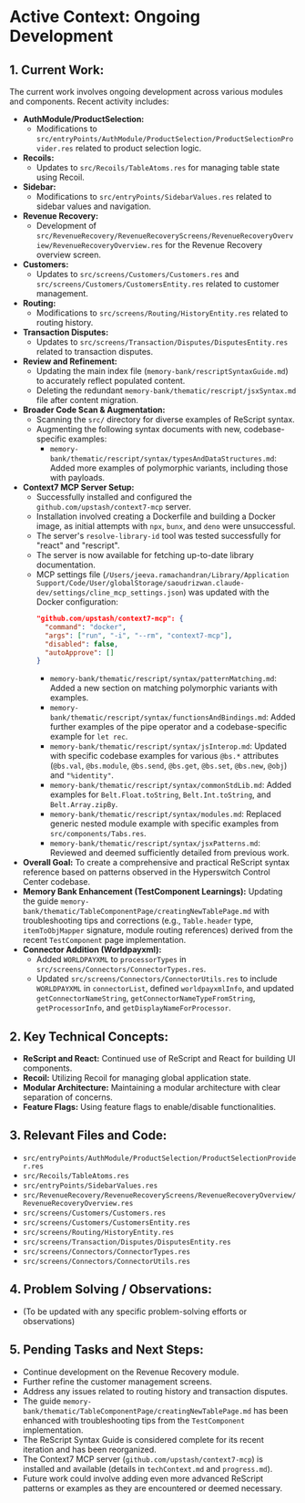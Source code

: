 # Active Context: Ongoing Development

## 1. Current Work:

The current work involves ongoing development across various modules and components. Recent activity includes:

- **AuthModule/ProductSelection:**
  - Modifications to `src/entryPoints/AuthModule/ProductSelection/ProductSelectionProvider.res` related to product selection logic.
- **Recoils:**
  - Updates to `src/Recoils/TableAtoms.res` for managing table state using Recoil.
- **Sidebar:**
  - Modifications to `src/entryPoints/SidebarValues.res` related to sidebar values and navigation.
- **Revenue Recovery:**
  - Development of `src/RevenueRecovery/RevenueRecoveryScreens/RevenueRecoveryOverview/RevenueRecoveryOverview.res` for the Revenue Recovery overview screen.
- **Customers:**
  - Updates to `src/screens/Customers/Customers.res` and `src/screens/Customers/CustomersEntity.res` related to customer management.
- **Routing:**
  - Modifications to `src/screens/Routing/HistoryEntity.res` related to routing history.
- **Transaction Disputes:**
  - Updates to `src/screens/Transaction/Disputes/DisputesEntity.res` related to transaction disputes.
- **Review and Refinement:**
  - Updating the main index file (`memory-bank/rescriptSyntaxGuide.md`) to accurately reflect populated content.
  - Deleting the redundant `memory-bank/thematic/rescript/jsxSyntax.md` file after content migration.
- **Broader Code Scan & Augmentation:**
  - Scanning the `src/` directory for diverse examples of ReScript syntax.
  - Augmenting the following syntax documents with new, codebase-specific examples:
    - `memory-bank/thematic/rescript/syntax/typesAndDataStructures.md`: Added more examples of polymorphic variants, including those with payloads.
- **Context7 MCP Server Setup:**
  - Successfully installed and configured the `github.com/upstash/context7-mcp` server.
  - Installation involved creating a Dockerfile and building a Docker image, as initial attempts with `npx`, `bunx`, and `deno` were unsuccessful.
  - The server's `resolve-library-id` tool was tested successfully for "react" and "rescript".
  - The server is now available for fetching up-to-date library documentation.
  - MCP settings file (`/Users/jeeva.ramachandran/Library/Application Support/Code/User/globalStorage/saoudrizwan.claude-dev/settings/cline_mcp_settings.json`) was updated with the Docker configuration:
    ```json
    "github.com/upstash/context7-mcp": {
      "command": "docker",
      "args": ["run", "-i", "--rm", "context7-mcp"],
      "disabled": false,
      "autoApprove": []
    }
    ```
    - `memory-bank/thematic/rescript/syntax/patternMatching.md`: Added a new section on matching polymorphic variants with examples.
    - `memory-bank/thematic/rescript/syntax/functionsAndBindings.md`: Added further examples of the pipe operator and a codebase-specific example for `let rec`.
    - `memory-bank/thematic/rescript/syntax/jsInterop.md`: Updated with specific codebase examples for various `@bs.*` attributes (`@bs.val`, `@bs.module`, `@bs.send`, `@bs.get`, `@bs.set`, `@bs.new`, `@obj`) and `"%identity"`.
    - `memory-bank/thematic/rescript/syntax/commonStdLib.md`: Added examples for `Belt.Float.toString`, `Belt.Int.toString`, and `Belt.Array.zipBy`.
    - `memory-bank/thematic/rescript/syntax/modules.md`: Replaced generic nested module example with specific examples from `src/components/Tabs.res`.
    - `memory-bank/thematic/rescript/syntax/jsxPatterns.md`: Reviewed and deemed sufficiently detailed from previous work.
- **Overall Goal:** To create a comprehensive and practical ReScript syntax reference based on patterns observed in the Hyperswitch Control Center codebase.
- **Memory Bank Enhancement (TestComponent Learnings):** Updating the guide `memory-bank/thematic/TableComponentPage/creatingNewTablePage.md` with troubleshooting tips and corrections (e.g., `Table.header` type, `itemToObjMapper` signature, module routing references) derived from the recent `TestComponent` page implementation.
- **Connector Addition (Worldpayxml):**
  - Added `WORLDPAYXML` to `processorTypes` in `src/screens/Connectors/ConnectorTypes.res`.
  - Updated `src/screens/Connectors/ConnectorUtils.res` to include `WORLDPAYXML` in `connectorList`, defined `worldpayxmlInfo`, and updated `getConnectorNameString`, `getConnectorNameTypeFromString`, `getProcessorInfo`, and `getDisplayNameForProcessor`.

## 2. Key Technical Concepts:

- **ReScript and React:** Continued use of ReScript and React for building UI components.
- **Recoil:** Utilizing Recoil for managing global application state.
- **Modular Architecture:** Maintaining a modular architecture with clear separation of concerns.
- **Feature Flags:** Using feature flags to enable/disable functionalities.

## 3. Relevant Files and Code:

- `src/entryPoints/AuthModule/ProductSelection/ProductSelectionProvider.res`
- `src/Recoils/TableAtoms.res`
- `src/entryPoints/SidebarValues.res`
- `src/RevenueRecovery/RevenueRecoveryScreens/RevenueRecoveryOverview/RevenueRecoveryOverview.res`
- `src/screens/Customers/Customers.res`
- `src/screens/Customers/CustomersEntity.res`
- `src/screens/Routing/HistoryEntity.res`
- `src/screens/Transaction/Disputes/DisputesEntity.res`
- `src/screens/Connectors/ConnectorTypes.res`
- `src/screens/Connectors/ConnectorUtils.res`

## 4. Problem Solving / Observations:

- (To be updated with any specific problem-solving efforts or observations)

## 5. Pending Tasks and Next Steps:

- Continue development on the Revenue Recovery module.
- Further refine the customer management screens.
- Address any issues related to routing history and transaction disputes.
- The guide `memory-bank/thematic/TableComponentPage/creatingNewTablePage.md` has been enhanced with troubleshooting tips from the `TestComponent` implementation.
- The ReScript Syntax Guide is considered complete for its recent iteration and has been reorganized.
- The Context7 MCP server (`github.com/upstash/context7-mcp`) is installed and available (details in `techContext.md` and `progress.md`).
- Future work could involve adding even more advanced ReScript patterns or examples as they are encountered or deemed necessary.
